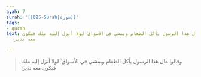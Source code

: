 ```yaml
---
ayah: 7
surah: '[[025-Surah|سورة]]'
tags:
- quran
text: وقالوا مال هذا الرسول يأكل الطعام ويمشي في الأسواق ۙ لولا أنزل إليه ملك فيكون
  معه نذيرا

---
```

> وقالوا مال هذا الرسول يأكل الطعام ويمشي في الأسواق ۙ لولا أنزل إليه ملك فيكون معه نذيرا
